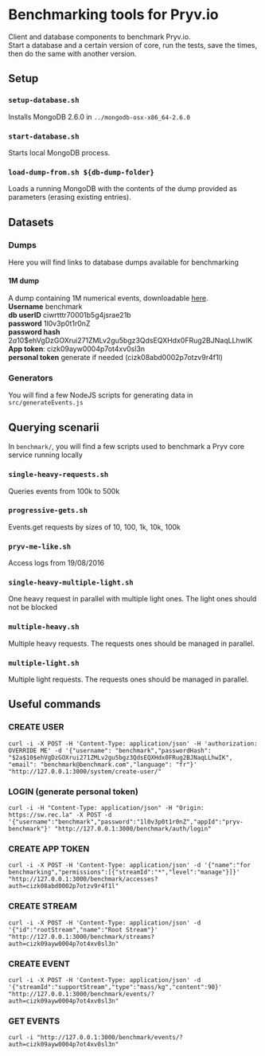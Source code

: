 # Benchmarking tools for Pryv.io

Client and database components to benchmark Pryv.io.  
Start a database and a certain version of core, run the tests, save the times, then do the same with another version.


## Setup

### `setup-database.sh`

Installs MongoDB 2.6.0 in `../mongodb-osx-x86_64-2.6.0`

### `start-database.sh`

Starts local MongoDB process.

### `load-dump-from.sh ${db-dump-folder}`

Loads a running MongoDB with the contents of the dump provided as parameters (erasing existing entries).


## Datasets

### Dumps

Here you will find links to database dumps available for benchmarking

#### 1M dump

A dump containing 1M numerical events, downloadable [here](https://drive.google.com/open?id=0B6hiVSUep65USi16cnRSZTQ2bFU).  
**Username** benchmark  
**db userID** ciwrtttr70001b5g4jsrae21b  
**password** 1l0v3p0t1r0nZ  
**password hash** $2a$10$ehVgDzGOXrui271ZMLv2gu5bgz3QdsEQXHdx0FRug2BJNaqLLhwIK  
**App token**: cizk09ayw0004p7ot4xv0sl3n  
**personal token** generate if needed (cizk08abd0002p7otzv9r4f1l)  

### Generators

You will find a few NodeJS scripts for generating data in `src/generateEvents.js`


## Querying scenarii

In `benchmark/`, you will find a few scripts used to benchmark a Pryv core service running locally

### `single-heavy-requests.sh`

Queries events from 100k to 500k

### `progressive-gets.sh`

Events.get requests by sizes of 10, 100, 1k, 10k, 100k

### `pryv-me-like.sh`

Access logs from 19/08/2016

### `single-heavy-multiple-light.sh`

One heavy request in parallel with multiple light ones. The light ones should not be blocked

### `multiple-heavy.sh`

Multiple heavy requests. The requests ones should be managed in parallel.

### `multiple-light.sh`

Multiple light requests.  The requests ones should be managed in parallel.


## Useful commands

### CREATE USER

`curl -i -X POST -H 'Content-Type: application/json' -H 'authorization: OVERRIDE ME' -d '{"username": "benchmark","passwordHash": "$2a$10$ehVgDzGOXrui271ZMLv2gu5bgz3QdsEQXHdx0FRug2BJNaqLLhwIK", "email": "benchmark@benchmark.com","language": "fr"}' "http://127.0.0.1:3000/system/create-user/"`

### LOGIN (generate personal token)

`curl -i -H "Content-Type: application/json" -H "Origin: https://sw.rec.la" -X POST -d '{"username":"benchmark","password":"1l0v3p0t1r0nZ","appId":"pryv-benchmark"}' "http://127.0.0.1:3000/benchmark/auth/login"`

### CREATE APP TOKEN

`curl -i -X POST -H 'Content-Type: application/json' -d '{"name":"for benchmarking","permissions":[{"streamId":"*","level":"manage"}]}' "http://127.0.0.1:3000/benchmark/accesses?auth=cizk08abd0002p7otzv9r4f1l"`

### CREATE STREAM

`curl -i -X POST -H 'Content-Type: application/json' -d '{"id":"rootStream","name":"Root Stream"}' "http://127.0.0.1:3000/benchmark/streams?auth=cizk09ayw0004p7ot4xv0sl3n"`

### CREATE EVENT

`curl -i -X POST -H 'Content-Type: application/json' -d '{"streamId":"supportStream","type":"mass/kg","content":90}' "http://127.0.0.1:3000/benchmark/events/?auth=cizk09ayw0004p7ot4xv0sl3n"`

### GET EVENTS

`curl -i "http://127.0.0.1:3000/benchmark/events/?auth=cizk09ayw0004p7ot4xv0sl3n"`
